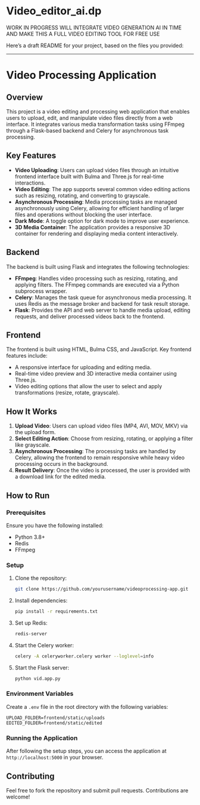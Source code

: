 # Video_editor_ai.dp
WORK IN PROGRESS WILL INTEGRATE VIDEO GENERATION AI IN TIME AND MAKE THIS A FULL VIDEO EDITING TOOL FOR FREE USE

Here’s a draft README for your project, based on the files you provided:

---

# Video Processing Application

## Overview

This project is a video editing and processing web application that enables users to upload, edit, and manipulate video files directly from a web interface. It integrates various media transformation tasks using FFmpeg through a Flask-based backend and Celery for asynchronous task processing.

## Key Features

- **Video Uploading**: Users can upload video files through an intuitive frontend interface built with Bulma and Three.js for real-time interactions.
- **Video Editing**: The app supports several common video editing actions such as resizing, rotating, and converting to grayscale.
- **Asynchronous Processing**: Media processing tasks are managed asynchronously using Celery, allowing for efficient handling of larger files and operations without blocking the user interface.
- **Dark Mode**: A toggle option for dark mode to improve user experience.
- **3D Media Container**: The application provides a responsive 3D container for rendering and displaying media content interactively.

## Backend

The backend is built using Flask and integrates the following technologies:
- **FFmpeg**: Handles video processing such as resizing, rotating, and applying filters. The FFmpeg commands are executed via a Python subprocess wrapper.
- **Celery**: Manages the task queue for asynchronous media processing. It uses Redis as the message broker and backend for task result storage.
- **Flask**: Provides the API and web server to handle media upload, editing requests, and deliver processed videos back to the frontend.
  
## Frontend

The frontend is built using HTML, Bulma CSS, and JavaScript. Key frontend features include:
- A responsive interface for uploading and editing media.
- Real-time video preview and 3D interactive media container using Three.js.
- Video editing options that allow the user to select and apply transformations (resize, rotate, grayscale).

## How It Works

1. **Upload Video**: Users can upload video files (MP4, AVI, MOV, MKV) via the upload form.
2. **Select Editing Action**: Choose from resizing, rotating, or applying a filter like grayscale.
3. **Asynchronous Processing**: The processing tasks are handled by Celery, allowing the frontend to remain responsive while heavy video processing occurs in the background.
4. **Result Delivery**: Once the video is processed, the user is provided with a download link for the edited media.

## How to Run

### Prerequisites

Ensure you have the following installed:

- Python 3.8+
- Redis
- FFmpeg

### Setup

1. Clone the repository:
   ```bash
   git clone https://github.com/yourusername/videoprocessing-app.git
   ```
2. Install dependencies:
   ```bash
   pip install -r requirements.txt
   ```
3. Set up Redis:
   ```bash
   redis-server
   ```
4. Start the Celery worker:
   ```bash
   celery -A celeryworker.celery worker --loglevel=info
   ```
5. Start the Flask server:
   ```bash
   python vid.app.py
   ```

### Environment Variables

Create a `.env` file in the root directory with the following variables:
```
UPLOAD_FOLDER=frontend/static/uploads
EDITED_FOLDER=frontend/static/edited
```

### Running the Application

After following the setup steps, you can access the application at `http://localhost:5000` in your browser.

## Contributing

Feel free to fork the repository and submit pull requests. Contributions are welcome!
